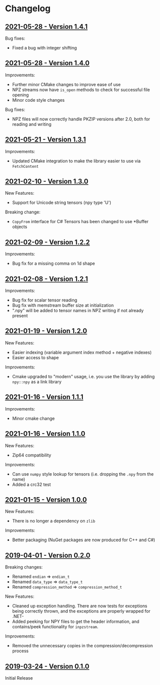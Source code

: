 # Changelog

## [2021-05-28 - Version 1.4.1](https://github.com/matajoh/libnpy/releases/tag/v1.4.1)

Bug fixes:
- Fixed a bug with integer shifting

## [2021-05-28 - Version 1.4.0](https://github.com/matajoh/libnpy/releases/tag/v1.4.0)

Improvements:
- Further minor CMake changes to improve ease of use
- NPZ streams now have `is_open` methods to check for successful file opening
- Minor code style changes

Bug fixes:
- NPZ files will now correctly handle PKZIP versions after 2.0, both for reading and writing

## [2021-05-21 - Version 1.3.1](https://github.com/matajoh/libnpy/releases/tag/v1.3.1)

Improvements:
- Updated CMake integration to make the library easier to use via `FetchContent`

## [2021-02-10 - Version 1.3.0](https://github.com/matajoh/libnpy/releases/tag/v1.3.0)

New Features:
- Support for Unicode string tensors (npy type 'U')

Breaking change:
- `CopyFrom` interface for C# Tensors has been changed to use *Buffer objects

## [2021-02-09 - Version 1.2.2](https://github.com/matajoh/libnpy/releases/tag/v1.2.2)

Improvements:
- Bug fix for a missing comma on 1d shape

## [2021-02-08 - Version 1.2.1](https://github.com/matajoh/libnpy/releases/tag/v1.2.1)

Improvements:
- Bug fix for scalar tensor reading
- Bug fix with memstream buffer size at initialization
- ".npy" will be added to tensor names in NPZ writing if not already present

## [2021-01-19 - Version 1.2.0](https://github.com/matajoh/libnpy/releases/tag/v1.2.0)

New Features:
- Easier indexing (variable argument index method + negative indexes)
- Easier access to shape

Improvements:
- Cmake upgraded to "modern" usage, i.e. you use the library by adding `npy::npy` as a link library

## [2021-01-16 - Version 1.1.1](https://github.com/matajoh/libnpy/releases/tag/v1.1.1)

Improvements:
- Minor cmake change

## [2021-01-16 - Version 1.1.0](https://github.com/matajoh/libnpy/releases/tag/v1.1.0)

New Features:
- Zip64 compatibility

Improvements:
- Can use `numpy` style lookup for tensors (i.e. dropping the `.npy` from the name)
- Added a crc32 test

## [2021-01-15 - Version 1.0.0](https://github.com/matajoh/libnpy/releases/tag/v1.0.0)

New Features:
- There is no longer a dependency on `zlib`

Improvements:
- Better packaging (NuGet packages are now produced for C++ and C#)

## [2019-04-01 - Version 0.2.0](https://github.com/matajoh/libnpy/releases/tag/v0.2.0)

Breaking changes:
- Renamed `endian` => `endian_t`
- Renamed `data_type` => `data_type_t`
- Renamed `compression_method` => `compression_method_t`

New Features:
- Cleaned up exception handling. There are now tests for exceptions being correctly thrown, and the exceptions are properly wrapped for .NET- 
- Added peeking for NPY files to get the header information, and contains/peek functionality for `inpzstream`.

Improvements:
- Removed the unnecessary copies in the compression/decompression process

## [2019-03-24 - Version 0.1.0](https://github.com/matajoh/libnpy/releases/tag/v0.1.0)

Initial Release
